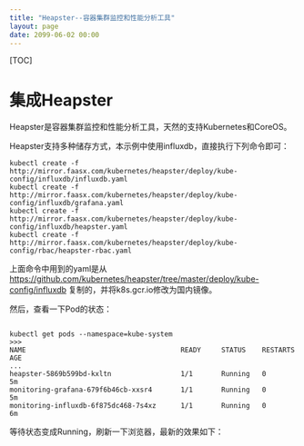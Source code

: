 ```yaml
---
title: "Heapster--容器集群监控和性能分析工具"
layout: page
date: 2099-06-02 00:00
---
```


[TOC]

# 集成Heapster
Heapster是容器集群监控和性能分析工具，天然的支持Kubernetes和CoreOS。

Heapster支持多种储存方式，本示例中使用influxdb，直接执行下列命令即可：
```shell
kubectl create -f http://mirror.faasx.com/kubernetes/heapster/deploy/kube-config/influxdb/influxdb.yaml
kubectl create -f http://mirror.faasx.com/kubernetes/heapster/deploy/kube-config/influxdb/grafana.yaml
kubectl create -f http://mirror.faasx.com/kubernetes/heapster/deploy/kube-config/influxdb/heapster.yaml
kubectl create -f http://mirror.faasx.com/kubernetes/heapster/deploy/kube-config/rbac/heapster-rbac.yaml
```

上面命令中用到的yaml是从 https://github.com/kubernetes/heapster/tree/master/deploy/kube-config/influxdb 复制的，并将k8s.gcr.io修改为国内镜像。

然后，查看一下Pod的状态：
```shell

kubectl get pods --namespace=kube-system
>>>
NAME                                      READY     STATUS    RESTARTS   AGE
...
heapster-5869b599bd-kxltn                 1/1       Running   0          5m
monitoring-grafana-679f6b46cb-xxsr4       1/1       Running   0          5m
monitoring-influxdb-6f875dc468-7s4xz      1/1       Running   0          6m
```
等待状态变成Running，刷新一下浏览器，最新的效果如下：

